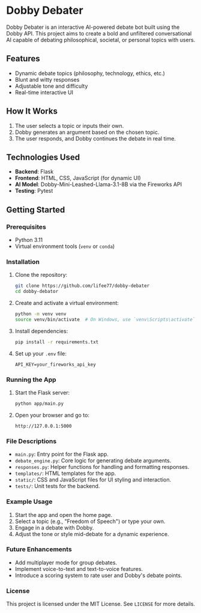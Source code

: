 # Dobby Debater

Dobby Debater is an interactive AI-powered debate bot built using the Dobby API. This project aims to create a bold and unfiltered conversational AI capable of debating philosophical, societal, or personal topics with users.

## Features

- Dynamic debate topics (philosophy, technology, ethics, etc.)
- Blunt and witty responses
- Adjustable tone and difficulty
- Real-time interactive UI

## How It Works

1. The user selects a topic or inputs their own.
2. Dobby generates an argument based on the chosen topic.
3. The user responds, and Dobby continues the debate in real time.

## Technologies Used

- **Backend**: Flask
- **Frontend**: HTML, CSS, JavaScript (for dynamic UI)
- **AI Model**: Dobby-Mini-Leashed-Llama-3.1-8B via the Fireworks API
- **Testing**: Pytest

## Getting Started

### Prerequisites

- Python 3.11
- Virtual environment tools (`venv` or `conda`)

### Installation

1. Clone the repository:
   ```bash
   git clone https://github.com/lifee77/dobby-debater
   cd dobby-debator

2. Create and activate a virtual environment:
    ```bash
    python -m venv venv
    source venv/bin/activate  # On Windows, use `venv\Scripts\activate`
    ```

3. Install dependencies:
    ```bash
    pip install -r requirements.txt
    ```

4. Set up your `.env` file:
    ```env
    API_KEY=your_fireworks_api_key
    ```

### Running the App

1. Start the Flask server:
    ```bash
    python app/main.py
    ```

2. Open your browser and go to:
    ```arduino
    http://127.0.0.1:5000
    ```

### File Descriptions

- `main.py`: Entry point for the Flask app.
- `debate_engine.py`: Core logic for generating debate arguments.
- `responses.py`: Helper functions for handling and formatting responses.
- `templates/`: HTML templates for the app.
- `static/`: CSS and JavaScript files for UI styling and interaction.
- `tests/`: Unit tests for the backend.

### Example Usage

1. Start the app and open the home page.
2. Select a topic (e.g., "Freedom of Speech") or type your own.
3. Engage in a debate with Dobby.
4. Adjust the tone or style mid-debate for a dynamic experience.

### Future Enhancements

- Add multiplayer mode for group debates.
- Implement voice-to-text and text-to-voice features.
- Introduce a scoring system to rate user and Dobby's debate points.

### License

This project is licensed under the MIT License. See `LICENSE` for more details.
